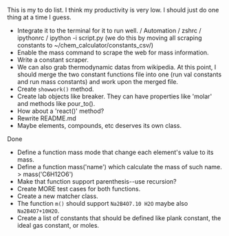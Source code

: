 This is my to do list.
I think my productivity is very low. I should just do one thing at a time I guess.

- Integrate it to the terminal for it to run well. / Automation / zshrc / ipythonrc / ipython -i script.py (we do this by moving all scraping constants to ~/chem_calculator/constants_csv/)
- Enable the mass command to scrape the web for mass information.
- Write a constant scraper.
- We can also grab thermodynamic datas from wikipedia. At this point, I should merge the two constant functions file into one (run val constants and run mass constants) and work upon the merged file.
- Create `showwork()` method.
- Create lab objects like breaker. They can have properties like 'molar' and methods like pour_to().
- How about a 'react()' method?
- Rewrite README.md
- Maybe elements, compounds, etc deserves its own class.

Done

- Define a function mass mode that change each element's value to its mass.
- Define a function mass('name') which calculate the mass of such name. > mass('C6H12O6')
- Make that function support parenthesis--use recursion?
- Create MORE test cases for both functions.
- Create a new matcher class.
- The function `m()` should support `Na2B4O7.10 H2O` maybe also `Na2B4O7+10H2O`.
- Create a list of constants that should be defined like plank constant, the ideal gas constant, or moles.
